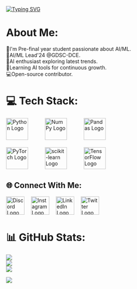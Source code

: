 <a href="https://git.io/typing-svg">
<img src="https://readme-typing-svg.herokuapp.com?font=Nunito&weight=700&size=45&duration=3000&pause=900&color=FF57AD&vCenter=true&random=false&width=435&lines=Hey!;I'm+SHANKARI+RAJA"
alt="Typing SVG" /></a> 

# **About Me:**<br>
👋I'm Pre-final year student passionate about AI/ML.<br>🚀AI/ML Lead'24 @GDSC-DCE.<br>🌟AI enthusiast exploring latest trends.<br>🔧Learning AI tools for continuous growth.<br>💻Open-source contributor.

# 💻 Tech Stack:
<img src="https://upload.wikimedia.org/wikipedia/commons/c/c3/Python-logo-notext.svg" alt="Python Logo" height="60">&emsp;&emsp;&emsp;
<img src="https://upload.wikimedia.org/wikipedia/commons/1/1a/NumPy_logo.svg" alt="NumPy Logo" height="60">&emsp;&emsp;&emsp;
<img src="https://upload.wikimedia.org/wikipedia/commons/e/ed/Pandas_logo.svg" alt="Pandas Logo" height="60"><br><br> 
<img src="https://upload.wikimedia.org/wikipedia/commons/9/96/Pytorch_logo.png" alt="PyTorch Logo" height="60">&emsp;&emsp;&emsp;
<img src="https://upload.wikimedia.org/wikipedia/commons/0/05/Scikit_learn_logo_small.svg" alt="scikit-learn Logo" height="60">&emsp;&emsp;&emsp;
<img src="https://upload.wikimedia.org/wikipedia/commons/1/11/TensorFlowLogo.svg" alt="TensorFlow Logo" height="60">

## 🌐 Connect With Me:
<a href="https://discord.gg/shankz1514" target="_blank"><img src="https://img.icons8.com/color/48/000000/discord-logo.png" alt="Discord Logo" height="50"></a>&emsp;
<a href="https://instagram.com/shankariraja07" target="_blank"><img src="https://img.icons8.com/fluent/48/000000/instagram-new.png" alt="Instagram Logo" height="50"></a>&emsp;
<a href="https://linkedin.com/in/ShankariRaja" target="_blank"><img src="https://img.icons8.com/color/48/000000/linkedin.png" alt="LinkedIn Logo" height="50"></a>&emsp;
<a href="https://twitter.com/ShankariRa6211" target="_blank"><img src="https://img.icons8.com/color/48/000000/twitter.png" alt="Twitter Logo" height="50"></a>&emsp;

# 📊 GitHub Stats:
![](https://github-readme-stats.vercel.app/api?username=shankariraja&theme=radical&hide_border=false&include_all_commits=false&count_private=false)<br/>
![](https://github-readme-streak-stats.herokuapp.com/?user=shankariraja&theme=radical&hide_border=false)<br/>
![](https://github-readme-stats.vercel.app/api/top-langs/?username=shankariraja&theme=radical&hide_border=false&include_all_commits=false&count_private=false&layout=compact)

[![](https://visitcount.itsvg.in/api?id=shankariraja&icon=0&color=0)](https://visitcount.itsvg.in)

<!-- Proudly created with GPRM (https://gprm.itsvg.in) -->
